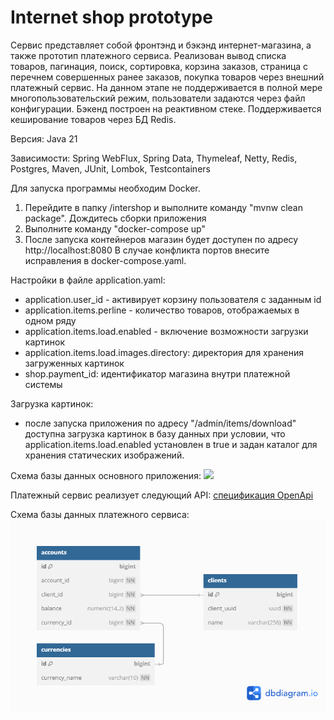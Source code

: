 # Internet shop prototype

Сервис представляет собой фронтэнд и бэкэнд интернет-магазина, а также прототип платежного сервиса. 
Реализован вывод списка товаров, пагинация, поиск, сортировка, корзина заказов, страница с перечнем совершенных ранее заказов,
покупка товаров через внешний платежный сервис.
На данном этапе не поддерживается в полной мере многопользовательский режим, пользователи задаются через файл конфигурации.
Бэкенд построен на реактивном стеке. Поддерживается кеширование товаров через БД Redis.

Версия: Java 21

Зависимости: Spring WebFlux, Spring Data, Thymeleaf, Netty, Redis, Postgres, Maven, JUnit, Lombok, Testcontainers

Для запуска программы необходим Docker.
1) Перейдите в папку /intershop и выполните команду "mvnw clean package". Дождитесь сборки приложения
2) Выполните команду "docker-compose up" 
3) После запуска контейнеров магазин будет доступен по адресу http://localhost:8080
   В случае конфликта портов внесите исправления в docker-compose.yaml.

Настройки в файле application.yaml:
* application.user_id - активирует корзину пользователя c заданным id
* application.items.perline - количество товаров, отображаемых в одном ряду
* application.items.load.enabled - включение возможности загрузки картинок
* application.items.load.images.directory: директория для хранения загруженных картинок
* shop.payment_id: идентификатор магазина внутри платежной системы

Загрузка картинок:
* после запуска приложения по адресу "/admin/items/download" доступна загрузка картинок в базу данных при условии, что
application.items.load.enabled установлен в true и задан каталог для хранения статических изображений.

Схема базы данных основного приложения:
![](https://github.com/mrchcat/intershop_reactive/blob/main/src/main/resources/schema.png)

Платежный сервис реализует следующий API:
[спецификация OpenApi](https://github.com/mrchcat/intershop_reactive_withRedisCache/blob/main/payservice/PayServiceOpenApi.yaml)

Схема базы данных платежного сервиса:
![](https://github.com/mrchcat/intershop_reactive_withRedisCache/blob/main/payservice/server/src/main/resources/schema.png)


